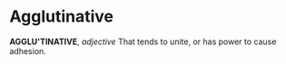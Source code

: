 # Agglutinative

**AGGLU'TINATIVE**, _adjective_ That tends to unite, or has power to cause adhesion.